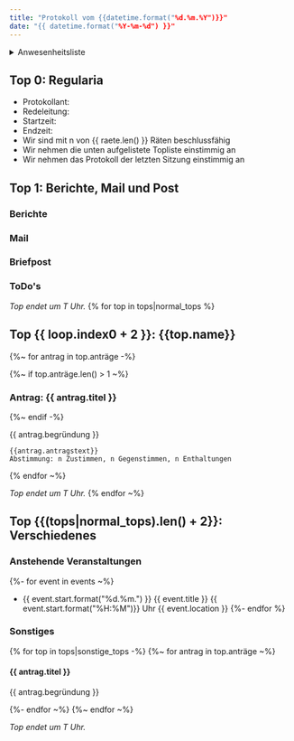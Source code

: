 ```yaml
---
title: "Protokoll vom {{datetime.format("%d.%m.%Y")}}"
date: "{{ datetime.format("%Y-%m-%d") }}"
---
```


<details>
<summary>Anwesenheitsliste</summary>

#### Anwesende Räte
{%~ for rat in raete -%}
{%- if !rat.abgemeldet -%}
- {{ rat.name }}
{% endif -%}
{%- endfor ~%}

#### Abwesende Räte

#### Entschuldigte Räte
{%~ for rat in raete -%}
{%- if rat.abgemeldet -%}
- {{ rat.name }}
{% endif -%}
{%- endfor ~%}

#### Gäste

</details>

## Top 0: Regularia

- Protokollant: 
- Redeleitung: 
- Startzeit: 
- Endzeit: 
- Wir sind mit n von {{ raete.len() }} Räten beschlussfähig
- Wir nehmen die unten aufgelistete Topliste einstimmig an
- Wir nehmen das Protokoll der letzten Sitzung einstimmig an

## Top 1: Berichte, Mail und Post

### Berichte

### Mail

### Briefpost

### ToDo's

_Top endet um T Uhr._
{% for top in tops|normal_tops  %}
## Top {{ loop.index0 + 2 }}: {{top.name}}

{%~ for antrag in top.anträge -%}

{%~ if top.anträge.len() > 1 ~%}
### Antrag: {{ antrag.titel }}
{%~ endif -%}
  
{{ antrag.begründung }}

```ad-success
{{antrag.antragstext}}
Abstimmung: n Zustimmen, n Gegenstimmen, n Enthaltungen
```
{% endfor ~%}

_Top endet um T Uhr._
{% endfor ~%}

## Top {{(tops|normal_tops).len() + 2}}: Verschiedenes

### Anstehende Veranstaltungen
{%- for event in events ~%}
- {{ event.start.format("%d.%m.") }} {{ event.title }} {{ event.start.format("%H:%M")}} Uhr {{ event.location }}
{%- endfor %}

### Sonstiges
{% for top in tops|sonstige_tops -%}
{%~ for antrag in top.anträge ~%}

#### {{ antrag.titel }}
{{ antrag.begründung }}

{%- endfor ~%}
{%~ endfor ~%}

_Top endet um T Uhr._

